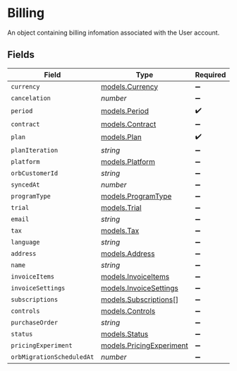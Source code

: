 # Billing

An object containing billing infomation associated with the User account.


## Fields

| Field                                                      | Type                                                       | Required                                                   | Description                                                |
| ---------------------------------------------------------- | ---------------------------------------------------------- | ---------------------------------------------------------- | ---------------------------------------------------------- |
| `currency`                                                 | [models.Currency](../models/currency.md)                   | :heavy_minus_sign:                                         | N/A                                                        |
| `cancelation`                                              | *number*                                                   | :heavy_minus_sign:                                         | N/A                                                        |
| `period`                                                   | [models.Period](../models/period.md)                       | :heavy_check_mark:                                         | N/A                                                        |
| `contract`                                                 | [models.Contract](../models/contract.md)                   | :heavy_minus_sign:                                         | N/A                                                        |
| `plan`                                                     | [models.Plan](../models/plan.md)                           | :heavy_check_mark:                                         | N/A                                                        |
| `planIteration`                                            | *string*                                                   | :heavy_minus_sign:                                         | N/A                                                        |
| `platform`                                                 | [models.Platform](../models/platform.md)                   | :heavy_minus_sign:                                         | N/A                                                        |
| `orbCustomerId`                                            | *string*                                                   | :heavy_minus_sign:                                         | N/A                                                        |
| `syncedAt`                                                 | *number*                                                   | :heavy_minus_sign:                                         | N/A                                                        |
| `programType`                                              | [models.ProgramType](../models/programtype.md)             | :heavy_minus_sign:                                         | N/A                                                        |
| `trial`                                                    | [models.Trial](../models/trial.md)                         | :heavy_minus_sign:                                         | N/A                                                        |
| `email`                                                    | *string*                                                   | :heavy_minus_sign:                                         | N/A                                                        |
| `tax`                                                      | [models.Tax](../models/tax.md)                             | :heavy_minus_sign:                                         | N/A                                                        |
| `language`                                                 | *string*                                                   | :heavy_minus_sign:                                         | N/A                                                        |
| `address`                                                  | [models.Address](../models/address.md)                     | :heavy_minus_sign:                                         | N/A                                                        |
| `name`                                                     | *string*                                                   | :heavy_minus_sign:                                         | N/A                                                        |
| `invoiceItems`                                             | [models.InvoiceItems](../models/invoiceitems.md)           | :heavy_minus_sign:                                         | N/A                                                        |
| `invoiceSettings`                                          | [models.InvoiceSettings](../models/invoicesettings.md)     | :heavy_minus_sign:                                         | N/A                                                        |
| `subscriptions`                                            | [models.Subscriptions](../models/subscriptions.md)[]       | :heavy_minus_sign:                                         | N/A                                                        |
| `controls`                                                 | [models.Controls](../models/controls.md)                   | :heavy_minus_sign:                                         | N/A                                                        |
| `purchaseOrder`                                            | *string*                                                   | :heavy_minus_sign:                                         | N/A                                                        |
| `status`                                                   | [models.Status](../models/status.md)                       | :heavy_minus_sign:                                         | N/A                                                        |
| `pricingExperiment`                                        | [models.PricingExperiment](../models/pricingexperiment.md) | :heavy_minus_sign:                                         | N/A                                                        |
| `orbMigrationScheduledAt`                                  | *number*                                                   | :heavy_minus_sign:                                         | N/A                                                        |